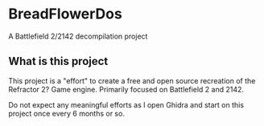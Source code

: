 # BreadFlowerDos
A Battlefield 2/2142 decompilation project

## What is this project

This project is a "effort" to create a free and open source recreation of the Refractor 2? Game engine. Primarily focused on Battlefield 2 and 2142.

Do not expect any meaningful efforts as I open Ghidra and start on this project once every 6 months or so.